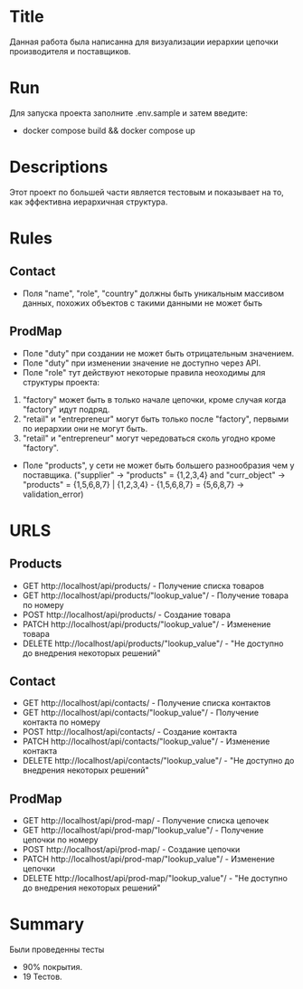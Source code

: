 # Title
Данная работа была написанна для визуализации иерархии цепочки производителя и поставщиков.

# Run
Для запуска проекта заполните .env.sample и затем введите:
- docker compose build && docker compose up

# Descriptions
Этот проект по большей части является тестовым и показывает на то, как эффективна иерархичная структура.

# Rules
## Contact
- Поля "name", "role", "country" должны быть уникальным массивом данных, похожих объектов с такими данными не может быть

## ProdMap
- Поле "duty" при создании не может быть отрицательным значением.
- Поле "duty" при изменении значение не доступно через API.
- Поле "role" тут действуют некоторые правила неоходимы для структуры проекта:
1. "factory" может быть в только начале цепочки, кроме случая когда "factory" идут подряд.
2. "retail" и "entrepreneur" могут быть только после "factory", первыми по иерархии они не могут быть.
3. "retail" и "entrepreneur" могут чередоваться сколь угодно кроме "factory".
- Поле "products", у сети не может быть большего разнообразия чем у поставщика.
("supplier" -> "products" = {1,2,3,4} and "curr_object" -> "products" = {1,5,6,8,7} | {1,2,3,4} - {1,5,6,8,7} = {5,6,8,7} -> validation_error)


# URLS
## Products
- GET http://localhost/api/products/ - Получение списка товаров
- GET http://localhost/api/products/"lookup_value"/ - Получение товара по номеру
- POST http://localhost/api/products/ - Создание товара
- PATCH http://localhost/api/products/"lookup_value"/ - Изменение товара
- DELETE http://localhost/api/products/"lookup_value"/ - "Не доступно до внедрения некоторых решений"

## Contact
- GET http://localhost/api/contacts/ - Получение списка контактов
- GET http://localhost/api/contacts/"lookup_value"/ - Получение контакта по номеру
- POST http://localhost/api/contacts/ - Создание контакта
- PATCH http://localhost/api/contacts/"lookup_value"/ - Изменение контакта
- DELETE http://localhost/api/contacts/"lookup_value"/ - "Не доступно до внедрения некоторых решений"

## ProdMap
- GET http://localhost/api/prod-map/ - Получение списка цепочек
- GET http://localhost/api/prod-map/"lookup_value"/ - Получение цепочки по номеру
- POST http://localhost/api/prod-map/ - Создание цепочки
- PATCH http://localhost/api/prod-map/"lookup_value"/ - Изменение цепочки
- DELETE http://localhost/api/prod-map/"lookup_value"/ - "Не доступно до внедрения некоторых решений"

# Summary

Были проведенны тесты
- 90% покрытия.
- 19 Тестов.
